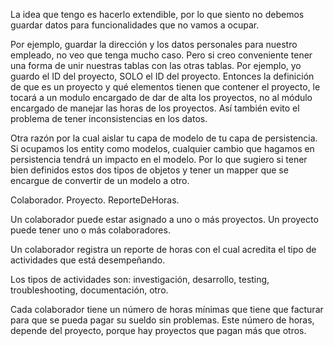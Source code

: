 La idea que tengo es hacerlo extendible, por lo que siento no debemos guardar datos para funcionalidades que no vamos a  ocupar.

Por ejemplo, guardar la dirección y los datos personales para nuestro empleado, no veo que tenga mucho caso.
Pero si creo conveniente tener una forma de unir nuestras tablas con las otras tablas.
Por ejemplo, yo guardo el ID del proyecto, SOLO el ID del proyecto. Entonces la definición de que es un proyecto y qué elementos tienen que contener el proyecto, le tocará a un modulo encargado de dar de alta los proyectos, no al módulo encargado de manejar las horas de los proyectos.
Así también evito el problema de tener inconsistencias en los datos.

Otra razón por la cual aislar tu capa de modelo de tu capa de persistencia. Si ocupamos los entity como modelos, cualquier cambio que hagamos en persistencia  tendrá un impacto en el modelo. Por lo que  sugiero si tener bien definidos estos dos tipos de objetos y tener un mapper que se encargue de convertir de un modelo a otro.


Colaborador.
Proyecto.
ReporteDeHoras.

Un colaborador puede estar asignado a uno o más proyectos.
Un proyecto puede tener uno o más colaboradores.

Un colaborador registra un reporte de horas con el cual acredita el tipo de actividades que está  desempeñando.

Los tipos de actividades son: investigación, desarrollo, testing,  troubleshooting, documentación, otro.

Cada colaborador tiene un número de horas mínimas que tiene que facturar para que se pueda pagar su sueldo sin problemas. Este número de horas, depende del proyecto, porque hay proyectos que pagan más que otros.

